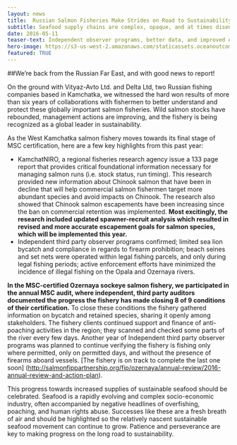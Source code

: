 ```yaml
---
layout: news
title:  Russian Salmon Fisheries Make Strides on Road to Sustainability
subtitle: Seafood supply chains are complex, opaque, and at times disenfranchising.
date: 2016-05-11
teaser-text: Independent observer programs, better data, and improved escapement management lead to increased Chinook salmon populationsand more sustainable fisheries in Kamchatka.
hero-image: https://s3-us-west-2.amazonaws.com/staticassets.oceanoutcomes.org/news+and+analysis/hero+images/astoria-to-boston-hero.jpg
featured: TRUE
---
```

##We’re back from the Russian Far East, and with good news to report!

On the ground with Vityaz-Avto Ltd. and Delta Ltd, two Russian fishing companies based in Kamchatka, we witnessed the hard won results
of more than six years of collaborations with fishermen to better understand and protect these globally important salmon fisheries.
Wild salmon stocks have rebounded, management actions are improving, and the fishery is being recognized as a global leader in
sustainability. 

As the West Kamchatka salmon fishery moves towards its final stage of MSC certification, here are a few key highlights from this past year:
- KamchatNIRO, a regional fisheries research agency issue a 133 page report that provides critical foundational information necessary for managing salmon runs (i.e. stock status, run timing). This research provided new information about Chinook salmon that have been in decline that will help commercial salmon fishermen target more abundant species and avoid impacts on Chinook. The research also showed that Chinook salmon escapements have been increasing since the ban on commercial retention was implemented. **Most excitingly, the research included updated spawner-recruit analysis which resulted in revised and more accurate escapement goals for salmon species, which will be implemented this year.**
- Independent third party observer programs confirmed; limited sea lion bycatch and compliance in regards to firearm prohibition; beach seines and set nets were operated within legal fishing parcels, and only during legal fishing periods; active enforcement efforts have minimized the incidence of illegal fishing on the Opala and Ozernaya rivers.

**In the MSC-certified Ozernaya sockeye salmon fishery, we participated in the annual MSC audit, where independent, third party auditors documented the progress the fishery has made closing 8 of 9 conditions of their certification.** To close these conditions the fishery gathered information on bycatch and retained species, sharing it openly among stakeholders. The fishery clients continued support and finance of anti-poaching activities in the region; they scanned and checked some parts of the river every few days. Another year of Independent third party observer programs was planned to continue verifying the fishery is fishing only where permitted, only on permitted days, and without the presence of firearms aboard vessels. [The fishery is on track to complete the last one soon] (http://salmonfippartnership.org/fip/ozernaya/annual-review/2016-annual-review-and-action-plan).

This progress towards increased supplies of sustainable seafood should be celebrated. Seafood is a rapidly evolving and complex socio-economic industry, often accompanied by negative headlines of overfishing, poaching, and human rights abuse. Successes like these are a fresh breath of air and should be highlighted so the relatively nascent sustainable seafood movement can continue to grow. Patience and perseverance are key to making progress on the long road to sustainability.
